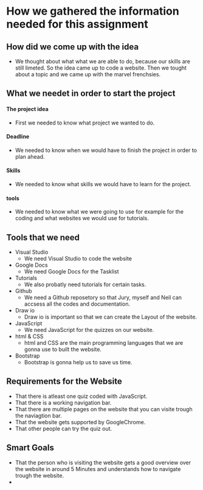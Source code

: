 # How we gathered the information needed for this assignment
## How did we come up with the idea
* We thought about what what we are able to do, because our skills are still limeted. So the idea came up to code a website. Then we tought about a topic and we came up with the marvel frenchsies.
## What we needet in order to start the project
#### The project idea
* First we needed to know what project we wanted to do.
#### Deadline
* We needed to know when we would have to finish the project in order to plan ahead.
#### Skills
* We needed to know what skills we would have to learn for the project.
#### tools 
* We needed to know what we were going to use for example for the coding and what websites we would use for tutorials.
## Tools that we need
* Visual Studio
  * We need Visual Studio to code the website
* Google Docs 
  * We need Google Docs for the Tasklist
* Tutorials 
  * We also probatly need tutorials for certain tasks.
* Github
  * We need a Github reposetory so that Jury, myself and Neil can accsess all the codes and documentation.
* Draw io
  * Draw io is important so that we can create the Layout of the website.
* JavaScript 
  * We need JavaScript for the quizzes on our website.
* html & CSS
  * html and CSS are the main programming languages that we are gonna use to built the website.
* Bootstrap
  * Bootstrap is gonna help us to save us time.
## Requirements for the Website
* That there is atleast one quiz coded with JavaScript.
* That there is a working navigation bar.
* That there are multiple pages on the website that you can visite trough the naviagtion bar.
* That the website gets supported by GoogleChrome.
* That other people can try the quiz out.
## Smart Goals
* That the person who is visiting the website gets a good overview over the website in around 5 Minutes and understands how to navigate trough the website.
* 
